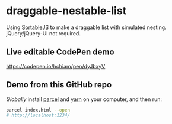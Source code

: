 # draggable-nestable-list

Using [SortableJS](https://github.com/SortableJS/Sortable) to make a draggable list with simulated nesting. jQuery/jQuery-UI not required.

## Live editable CodePen demo

https://codepen.io/hchiam/pen/dyJbxyV

## Demo from this GitHub repo

_Globally_ install [parcel](https://github.com/hchiam/learning-parcel) and [yarn](https://github.com/hchiam/learning-yarn) on your computer, and then run:

```sh
parcel index.html --open
# http://localhost:1234/
```
